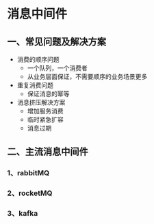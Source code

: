 # 消息中间件

## 一、常见问题及解决方案

- 消费的顺序问题
  - 一个队列，一个消费者
  - 从业务层面保证，不需要顺序的业务场景更多
- 重复消费问题
  - 保证消息的幂等
- 消息挤压解决方案
  - 增加服务消费
  - 临时紧急扩容
  - 消息过期

## 二、主流消息中间件

### 1、rabbitMQ

### 2、rocketMQ

### 3、kafka
